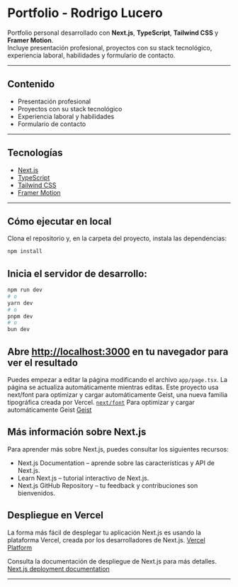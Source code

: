 # Portfolio - Rodrigo Lucero

Portfolio personal desarrollado con **Next.js**, **TypeScript**, **Tailwind CSS** y **Framer Motion**.  
Incluye presentación profesional, proyectos con su stack tecnológico, experiencia laboral, habilidades y formulario de contacto.

---

##  Contenido
- Presentación profesional
- Proyectos con su stack tecnológico
- Experiencia laboral y habilidades
- Formulario de contacto

---

##  Tecnologías
- [Next.js](https://nextjs.org/)
- [TypeScript](https://www.typescriptlang.org/)
- [Tailwind CSS](https://tailwindcss.com/)
- [Framer Motion](https://www.framer.com/motion/)

---

##  Cómo ejecutar en local
Clona el repositorio y, en la carpeta del proyecto, instala las dependencias:

```bash
npm install
```

##  Inicia el servidor de desarrollo:

```bash
npm run dev
# o
yarn dev
# o
pnpm dev
# o
bun dev
```

##   Abre [http://localhost:3000](http://localhost:3000) en tu navegador para ver el resultado 

Puedes empezar a editar la página modificando el archivo `app/page.tsx`.
La página se actualiza automáticamente mientras editas.
Este proyecto usa next/font para optimizar y cargar automáticamente Geist, una nueva familia tipográfica creada por Vercel. [`next/font`](https://nextjs.org/docs/app/building-your-application/optimizing/fonts) Para optimizar y cargar automáticamente Geist [Geist](https://vercel.com/font)

##   Más información sobre Next.js

Para aprender más sobre Next.js, puedes consultar los siguientes recursos:

  * Next.js Documentation – aprende sobre las características y API de Next.js.
  * Learn Next.js – tutorial interactivo de Next.js.
  * Next.js GitHub Repository – tu feedback y contribuciones son bienvenidos.

##  Despliegue en Vercel

La forma más fácil de desplegar tu aplicación Next.js es usando la plataforma Vercel, creada por los desarrolladores de Next.js. [Vercel Platform](https://vercel.com/new?utm_medium=default-template&filter=next.js&utm_source=create-next-app&utm_campaign=create-next-app-readme)

Consulta la documentación de despliegue de Next.js para más detalles. [Next.js deployment documentation](https://nextjs.org/docs/app/building-your-application/deploying)

-----------------------------------------------------------------------------------------------------------
